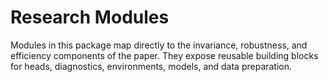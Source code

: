 # Research Modules

Modules in this package map directly to the invariance, robustness, and efficiency components of the paper. They expose reusable building blocks for heads, diagnostics, environments, models, and data preparation.
